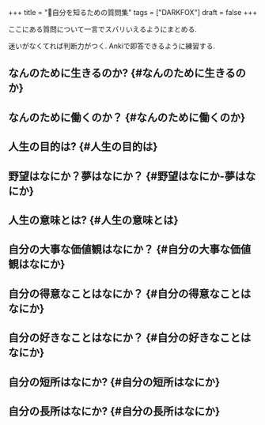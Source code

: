 +++
title = "🦊自分を知るための質問集"
tags = ["DARKFOX"]
draft = false
+++

ここにある質問について一言でスバリいえるようにまとめる.

迷いがなくてれば判断力がつく. Ankiで即答できるように練習する.


## なんのために生きるのか? {#なんのために生きるのか}


## なんのために働くのか？ {#なんのために働くのか}


## 人生の目的は? {#人生の目的は}


## 野望はなにか？夢はなにか？ {#野望はなにか-夢はなにか}


## 人生の意味とは? {#人生の意味とは}


## 自分の大事な価値観はなにか？ {#自分の大事な価値観はなにか}


## 自分の得意なことはなにか？ {#自分の得意なことはなにか}


## 自分の好きなことはなにか？ {#自分の好きなことはなにか}


## 自分の短所はなにか? {#自分の短所はなにか}


## 自分の長所はなにか? {#自分の長所はなにか}

